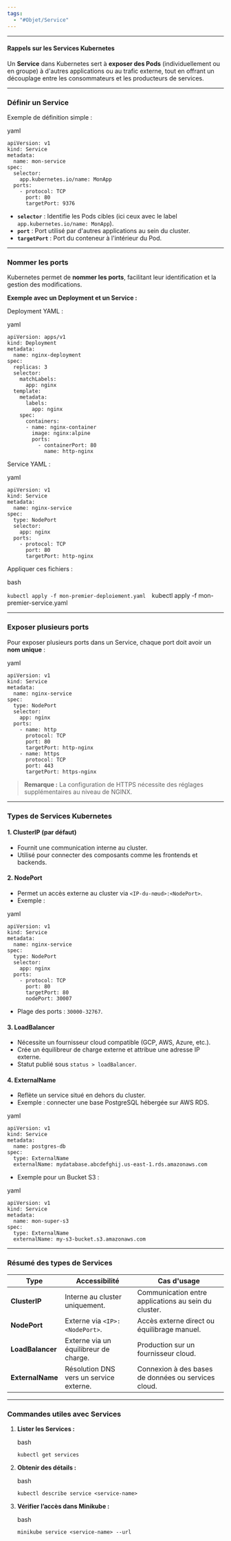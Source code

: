 ```yaml
---
tags:
  - "#Objet/Service"
---
```

***

#### **Rappels sur les Services Kubernetes**

Un **Service** dans Kubernetes sert à **exposer des Pods** (individuellement ou en groupe) à d'autres applications ou au trafic externe, tout en offrant un découplage entre les consommateurs et les producteurs de services.

---

### **Définir un Service**

Exemple de définition simple :

yaml


	apiVersion: v1
	kind: Service
	metadata:
	  name: mon-service
	spec:
	  selector:
	    app.kubernetes.io/name: MonApp
	  ports:
	    - protocol: TCP
	      port: 80
	      targetPort: 9376


- **`selector`** : Identifie les Pods cibles (ici ceux avec le label `app.kubernetes.io/name: MonApp`).
- **`port`** : Port utilisé par d'autres applications au sein du cluster.
- **`targetPort`** : Port du conteneur à l'intérieur du Pod.

---

### **Nommer les ports**

Kubernetes permet de **nommer les ports**, facilitant leur identification et la gestion des modifications.

**Exemple avec un Deployment et un Service :**

Deployment YAML :

yaml

	apiVersion: apps/v1
	kind: Deployment
	metadata:
	  name: nginx-deployment
	spec:
	  replicas: 3
	  selector:
	    matchLabels:
	      app: nginx
	  template:
	    metadata:
	      labels:
	        app: nginx
	    spec:
	      containers:
	      - name: nginx-container
	        image: nginx:alpine
	        ports:
	          - containerPort: 80
	            name: http-nginx


Service YAML :

yaml

	apiVersion: v1
	kind: Service
	metadata:
	  name: nginx-service
	spec:
	  type: NodePort
	  selector:
	    app: nginx
	  ports:
	    - protocol: TCP
	      port: 80
	      targetPort: http-nginx


Appliquer ces fichiers :

bash


`kubectl apply -f mon-premier-deploiement.yaml 
`kubectl apply -f mon-premier-service.yaml

---

### **Exposer plusieurs ports**

Pour exposer plusieurs ports dans un Service, chaque port doit avoir un **nom unique** :

yaml

	apiVersion: v1
	kind: Service
	metadata:
	  name: nginx-service
	spec:
	  type: NodePort
	  selector:
	    app: nginx
	  ports:
	    - name: http
	      protocol: TCP
	      port: 80
	      targetPort: http-nginx
	    - name: https
	      protocol: TCP
	      port: 443
	      targetPort: https-nginx


> **Remarque :** La configuration de HTTPS nécessite des réglages supplémentaires au niveau de NGINX.

---

### **Types de Services Kubernetes**

#### 1. **ClusterIP (par défaut)**

- Fournit une communication interne au cluster.
- Utilisé pour connecter des composants comme les frontends et backends.

#### 2. **NodePort**

- Permet un accès externe au cluster via `<IP-du-nœud>:<NodePort>`.
- Exemple :

yaml

	apiVersion: v1
	kind: Service
	metadata:
	  name: nginx-service
	spec:
	  type: NodePort
	  selector:
	    app: nginx
	  ports:
	    - protocol: TCP
	      port: 80
	      targetPort: 80
	      nodePort: 30007


- Plage des ports : `30000-32767`.

#### 3. **LoadBalancer**

- Nécessite un fournisseur cloud compatible (GCP, AWS, Azure, etc.).
- Crée un équilibreur de charge externe et attribue une adresse IP externe.
- Statut publié sous `status > loadBalancer`.

#### 4. **ExternalName**

- Reflète un service situé en dehors du cluster.
- Exemple : connecter une base PostgreSQL hébergée sur AWS RDS.

yaml

	apiVersion: v1
	kind: Service
	metadata:
	  name: postgres-db
	spec:
	  type: ExternalName
	  externalName: mydatabase.abcdefghij.us-east-1.rds.amazonaws.com


- Exemple pour un Bucket S3 :

yaml

	apiVersion: v1
	kind: Service
	metadata:
	  name: mon-super-s3
	spec:
	  type: ExternalName
	  externalName: my-s3-bucket.s3.amazonaws.com


---

### **Résumé des types de Services**

|**Type**|**Accessibilité**|**Cas d'usage**|
|---|---|---|
|**ClusterIP**|Interne au cluster uniquement.|Communication entre applications au sein du cluster.|
|**NodePort**|Externe via `<IP>:<NodePort>`.|Accès externe direct ou équilibrage manuel.|
|**LoadBalancer**|Externe via un équilibreur de charge.|Production sur un fournisseur cloud.|
|**ExternalName**|Résolution DNS vers un service externe.|Connexion à des bases de données ou services cloud.|

---

### **Commandes utiles avec Services**

1. **Lister les Services :**
    
    bash
    
    `kubectl get services`
    
2. **Obtenir des détails :**
    
    bash
    
    `kubectl describe service <service-name>`
    
3. **Vérifier l’accès dans Minikube :**
    
    bash
    
    `minikube service <service-name> --url`